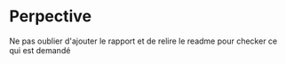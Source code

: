 # Perpective

Ne pas oublier d'ajouter le rapport et de relire le readme pour checker ce qui est demandé
